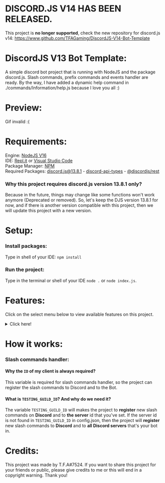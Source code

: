 # DISCORD.JS V14 HAS BEEN RELEASED.
This project is **no longer supported**, check the new repository for discord.js v14: https://www.github.com/TFAGaming/DiscordJS-V14-Bot-Template

# DiscordJS V13 Bot Template:
A simple discord bot project that is running with NodeJS and the package discord.js. Slash commands, prefix commands and events handler are ready. By the way, I have added a dynamic help command in ./commands/Information/help.js because I love you all :)

# Preview:
Gif invalid :(

# Requirements:
Engine: [NodeJS V16](https://nodejs.org/en/)<br>
IDE: [Repl.it](https://www.replit.com) or [Visual Studio Code](https://code.visualstudio.com/)<br>
Package Manager: [NPM](https://www.npmjs.com/)<br>
Required Packages: [discord.js@13.8.1](https://www.npmjs.com/package/discord.js/v/13.8.1) - [discord-api-types](https://www.npmjs.com/package/discord-api-types) - [@discordjs/rest](https://www.npmjs.com/package/@discordjs/rest)

### Why this project requires discord.js version 13.8.1 only?
Because in the future, things may change like some functions won't work anymore (Deprecated or removed). So, let's keep the DJS version 13.8.1 for now, and if there is another version compatible with this project, then we will update this project with a new version.

# Setup:
### Install packages:
Type in shell of your IDE: `npm install`
### Run the project:
Type in the terminal or shell of your IDE `node .` or `node index.js`.
# Features:
Click on the select menu below to view available features on this project.
<details><summary>Click here!</summary>
  
| Features             | Availability | 
| -------------------- | ------------ |
| Prefix Cmds Handler  |     ✅       |
| Slash Cmds Handler   |     ✅       |
| Events Handler       |     ✅       |
| MongoDB              |     ❌       |
| Custom Prefix        |     ❌       |
</details>

# How it works:
### Slash commands handler:
#### Why the `ID` of my client is always required?
This variable is required for slash commands handler, so the project can register the slash commands to Discord and to the Bot.

#### What is `TESTING_GUILD_ID`? And why do we need it?
The variable `TESTING_GUILD_ID` will makes the project to **register** new slash commands on **Discord** and to **the server** id that you've set. If the server id is not found in `TESTING_GUILD_ID` in config.json, then the project will **register** new slash commands to **Discord** and to **all Discord servers** that's your bot in.

# Credits:
This project was made by T.F.A#7524. If you want to share this project for your friends or public, please give credits to me or this will end in a copyright warning. Thank you!
